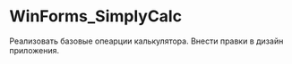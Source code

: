 # WinForms_SimplyCalc
Реализовать базовые опеарции калькулятора. Внести правки в дизайн приложения.
